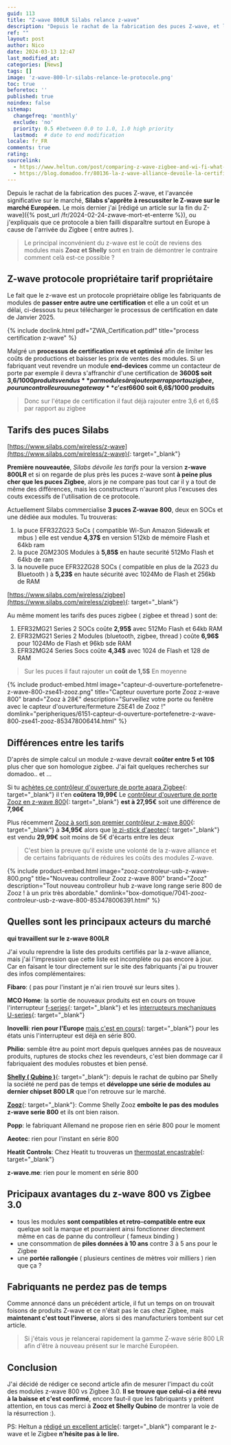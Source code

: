```yaml
---
guid: 113
title: "Z-wave 800LR Silabs relance z-wave"
description: "Depuis le rachat de la fabrication des puces Z-wave, et l'avancée significative sur le marché, Silabs s'apprête à rescussiter le Z-wave sur le marché Européen"
ref: ""
layout: post
author: Nico
date: 2024-03-13 12:47
last_modified_at: 
categories: [News]
tags: []
image: 'z-wave-800-lr-silabs-relance-le-protocole.png'
toc: true
beforetoc: ''
published: true
noindex: false
sitemap:
  changefreq: 'monthly'
  exclude: 'no'
  priority: 0.5 #between 0.0 to 1.0, 1.0 high priority
  lastmod:  # date to end modification
locale: fr_FR
comments: true
rating:  
sourcelink:
  - https://www.heltun.com/post/comparing-z-wave-zigbee-and-wi-fi-what-should-you-choose-for-your-installation
  - https://blog.domadoo.fr/80136-la-z-wave-alliance-devoile-la-certification-z-wave-plus-v2-pour-la-serie-700/
---
```


Depuis le rachat de la fabrication des puces Z-wave, et l'avancée significative sur le marché, **Silabs s'apprête à rescussiter le Z-wave sur le marché Européen.** Le mois dernier j'ai [rédigé un article sur la fin du Z-wave]({% post_url /fr/2024-02-24-zwave-mort-et-enterre %}), ou j'expliquais que ce protocole a bien failli disparaître surtout en Europe à cause de l'arrivée du Zigbee ( entre autres ).

> Le principal inconvénient du z-wave est le coût de reviens des modules mais **Zooz et Shelly** sont en train de démontrer le contraire comment celà est-ce possible ?

## Z-wave protocole propriétaire tarif propriétaire

Le fait que le z-wave est un protocole propriétaire oblige les fabriquants de modules de **passer entre autre une certification** et elle a un coût et un délai, ci-dessous tu peux télécharger le processus de certification en date de Janvier 2025.

{% include doclink.html pdf="ZWA_Certification.pdf" title="process certification z-wave" %}

Malgré un **processus de certification revu et optimisé** afin de limiter les coûts de productions et baisser les prix de ventes des modules.
Si un fabriquant veut revendre un module **end-devices** comme un contacteur de porte par exemple il devra s'affranchir d'une certification de **3600$ soit 3,6$/1000 produits vendus** par modules à rajouter par rapport au zigbee, pour un controlleur ou une gateway **c'est 6600$ soit 6,6$/1000 produits**

> Donc sur l'étape de certification il faut déjà rajouter entre 3,6 et 6,6$ par rapport au zigbee

## Tarifs des puces Silabs

[https://www.silabs.com/wireless/z-wave](https://www.silabs.com/wireless/z-wave){: target="_blank"}

**Première nouveautée**, *Silabs dévoile les tarifs* pour la version **z-wave 800LR** et si on regarde de plus près les puces z-wave sont **à peine plus cher que les puces Zigbee**, alors je ne compare pas tout car il y a tout de même des différences, mais les constructeurs n'auront plus l'excuses des couts excessifs de l'utilisation de ce protocole.

Actuellement Silabs commercialise **3 puces Z-wavae 800**, deux en SOCs et une dédiée aux modules.
Tu trouveras:
1. la puce EFR32ZG23 SoCs ( compatible Wi-Sun Amazon Sidewalk et mbus ) elle est vendue **4,37$** en version 512kb de mémoire Flash et 64kb ram
2. la puce ZGM230S Modules à **5,85$** en haute securité 512Mo Flash et 64kb de ram
3. la nouvelle puce EFR32ZG28 SOCs ( compatible en plus de la ZG23 du Bluetooth ) à **5,23$** en haute sécurité avec 1024Mo de Flash et 256kb de RAM

[https://www.silabs.com/wireless/zigbee](https://www.silabs.com/wireless/zigbee){: target="_blank"}

Au même moment les tarifs des puces zigbee ( zigbee et thread ) sont de:
1. EFR32MG21 Series 2 SOCs coûte **2,95$** avec 512Mo Flash et 64kb RAM
2. EFR32MG21 Series 2 Modules (bluetooth, zigbee, thread ) coûte **6,96$** pour 1024Mo de Flash et 96kb sde RAM
3. EFR32MG24 Series  Socs coûte **4,34$** avec 1024 de Flash et 128 de RAM

> Sur les puces il faut rajouter un **coût de 1,5$** En moyenne

{% include product-embed.html image="capteur-d-ouverture-portefenetre-z-wave-800-zse41-zooz.png" title="Capteur ouverture porte Zooz z-wave 800" brand="Zooz à 28€" description="Surveillez votre porte ou fenêtre avec le capteur d'ouverture/fermeture ZSE41 de Zooz !" domlink="peripheriques/6151-capteur-d-ouverture-portefenetre-z-wave-800-zse41-zooz-853478006414.html" %}

## Différences entre les tarifs

D'après de simple calcul un module z-wave devrait **coûter entre 5 et 10$** plus cher que son homologue zigbee. J'ai fait quelques recherches sur domadoo.. et ...

Si tu [achètes ce contrôleur d'ouverture de porte aqara Zigbee](https://www.domadoo.fr/fr/detecteurs/6707-detecteur-d-ouverture-portefenetre-zigbee-30-door-and-window-sensor-t1-aqara.html?domid=39){: target="_blank"} il t'en **coûtera 19,99€**
Le [contrôleur d'ouverture de porte Zooz en z-wave 800](https://www.domadoo.fr/fr/peripheriques/6151-capteur-d-ouverture-portefenetre-z-wave-800-zse41-zooz-853478006414.html?domid=39){: target="_blank"} **est à 27,95€** soit une différence de **7,96€**

Plus récemment [Zooz à sorti son premier contrôleur z-wave 800](https://www.domadoo.fr/fr/box-domotique/7041-zooz-controleur-usb-z-wave-800-853478006391.html?domid=39){: target="_blank"} à **34,95€** alors que [le zi-stick d'aeotec](https://www.domadoo.fr/fr/controleurs-adaptateurs/6777-controleur-usb-zigbee-zi-stick-aeotec-1220000017191.html?domid=39){: target="_blank"} est vendu **29,99€** soit moins de 5€ d'écarts entre les deux

> C'est bien la preuve qu'il existe une volonté de la z-wave alliance et de certains fabriquants de réduires les coûts des modules Z-wave.

{% include product-embed.html image="zooz-controleur-usb-z-wave-800.png" title="Nouveau controlleur Zooz z-wave 800" brand="Zooz" description="Tout nouveau controlleur hub z-wave long range serie 800 de Zooz ! à un prix très abordable." domlink="box-domotique/7041-zooz-controleur-usb-z-wave-800-853478006391.html" %}

## Quelles sont les principaux acteurs du marché 

**qui travaillent sur le z-wave 800LR**

J'ai voulu reprendre la liste des produits certifiés par la z-wave alliance, mais j'ai l'impression que cette liste est incomplète ou pas encore à jour. Car en faisant le tour directement sur le site des fabriquants j'ai pu trouver des infos complémentaires:

 **Fibaro**: ( pas pour l'instant je n'ai rien trouvé sur leurs sites ).

**MCO Home**: la sortie de nouveaux produits est en cours on trouve l'interrupteur [f-series](https://www.mcohome.com/F-series-Switch-PG7454227){: target="_blank"} et les [interrupteurs mechaniques U-series](https://www.mcohome.com/U-series-smart-switch-PG7454301){: target="_blank"}

**Inovelli**: **rien pour l'Europe** [mais c'est en cours](https://community.inovelli.com/t/project-europa-240v-smart-switch-es-for-europe-eu-zigbee-thread-matter/16088){: target="_blank"} pour les états unis l'interrupteur est déjà en série 800.

**Philio**: semble être au point mort depuis quelques années pas de nouveaux produits, ruptures de stocks chez les revendeurs, c'est bien dommage car il fabriquaient des modules robustes et bien pensé.

[**Shelly ( Qubino )**](https://www.domadoo.fr/fr/111-produits?q=Marque-Shelly+Qubino&domid=39){: target="_blank"}: depuis le rachat de qubino par Shelly la société ne perd pas de temps et **développe une série de modules au dernier chipset 800 LR** que l'on retrouve sur le marché.

[**Zooz**](https://www.domadoo.fr/fr/111-produits?q=Marque-Zooz&domid=39){: target="_blank"}: Comme Shelly Zooz **emboîte le pas des modules z-wave serie 800** et ils ont bien raison.

**Popp**: le fabriquant Allemand ne propose rien en série 800 pour le moment

**Aeotec**: rien pour l'instant en série 800

**Heatit Controls**: Chez Heatit tu trouveras un [thermostat encastrable](https://heatit.com/product/10294/smart-products/thermostats/heatit-z-trm6-white-ral-9003/1109){: target="_blank"}

**z-wave.me**: rien pour le moment en série 800

## Pricipaux avantages du z-wave 800 vs Zigbee 3.0

- tous les modules **sont compatibles et retro-compatible entre eux** quelque soit la marque et pourraient ainsi fonctionner directement même en cas de panne du controlleur ( fameux binding )
- une consommation de **piles données à 10 ans** contre 3 à 5 ans pour le Zigbee
- une **portée rallongée** ( plusieurs centines de mètres voir milliers ) rien que ça ?

## Fabriquants ne perdez pas de temps

Comme annoncé dans un précédent article, il fut un temps on on trouvait foisons de produits Z-wave et ce n'était pas le cas chez Zigbee, mais **maintenant c'est tout l'inverse**, alors si des manufacturiers tombent sur cet article.

> Si j'étais vous je relancerai rapidement la gamme Z-wave série 800 LR afin d'être à nouveau présent sur le marché Européen.

## Conclusion

J'ai décidé de rédiger ce second article afin de mesurer l'impact du coût des modules z-wave 800 vs Zigbee 3.0. **Il se trouve que celui-ci a été revu à la baisse et c'est confirmé**, encore faut-il que les fabriquants y prêtent attention, en tous cas merci à **Zooz et Shelly Qubino** de montrer la voie de la résurrection :).

PS: Heltun a [rédigé un excellent article](https://www.heltun.com/post/comparing-z-wave-zigbee-and-wi-fi-what-should-you-choose-for-your-installation){: target="_blank"} comparant le z-wave et le Zigbee **n'hésite pas à le lire.**